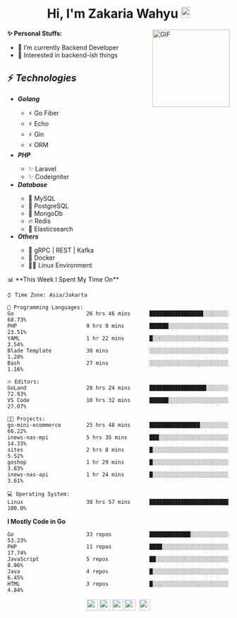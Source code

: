 <h1 align="center">Hi, I'm Zakaria Wahyu <img src="https://github.com/TheDudeThatCode/TheDudeThatCode/blob/master/Assets/Hi.gif" width="20px" height="25px"></h1>

<img align="right" alt="GIF" height="175px" src="https://www.nayakapratama.co.id/wp-content/uploads/2019/07/Website-Maintenance.gif" />

**✨ Personal Stuffs:**
- 🔭 I’m currently Backend Developer
- 🌱 Interested in backend-ish things

<h2>⚡ <i>Technologies</i></h2>
<ul>
<li><strong><i>Golang</i></strong></li>
  <ul>
    <li>⚡ Go Fiber</li>
    <li>⚡ Echo</li>
    <li>⚡ Gin</li>
    <li>⚡ ORM</li>
  </ul>
<li><strong><i>PHP</i></strong></li>
  <ul>
    <li>✨ Laravel</li>
    <li>✨ Codeigniter</li>
  </ul>
<li><strong><i>Database</i></strong></li>
  <ul>
    <li>🐬 MySQL</li>
    <li>🐘 PostgreSQL</li>
    <li>🍃 MongoDb</li>
    <li>🔥 Redis</li>
    <li>🔎 Elasticsearch</li>
  </ul>
  <li><strong><i>Others</i></strong></li>
  <ul>
    <li>💫 gRPC | REST | Kafka</li>
    <li>🐳 Docker</li>
    <li>👨‍💻 Linux Environment</li>
  </ul>
</ul>
<!--START_SECTION:waka-->
📊 **This Week I Spent My Time On** 

```text
⌚︎ Time Zone: Asia/Jakarta

💬 Programming Languages: 
Go                       26 hrs 46 mins      █████████████████░░░░░░░░   68.73% 
PHP                      9 hrs 9 mins        ██████░░░░░░░░░░░░░░░░░░░   23.51% 
YAML                     1 hr 22 mins        █░░░░░░░░░░░░░░░░░░░░░░░░   3.54% 
Blade Template           30 mins             ░░░░░░░░░░░░░░░░░░░░░░░░░   1.28% 
Bash                     27 mins             ░░░░░░░░░░░░░░░░░░░░░░░░░   1.16%

🔥 Editors: 
GoLand                   28 hrs 24 mins      ██████████████████░░░░░░░   72.93% 
VS Code                  10 hrs 32 mins      ██████░░░░░░░░░░░░░░░░░░░   27.07%

🐱‍💻 Projects: 
go-mini-ecommerce        25 hrs 48 mins      ████████████████░░░░░░░░░   66.22% 
inews-nas-mpi            5 hrs 35 mins       ███░░░░░░░░░░░░░░░░░░░░░░   14.33% 
sites                    2 hrs 8 mins        █░░░░░░░░░░░░░░░░░░░░░░░░   5.52% 
goshop                   1 hr 29 mins        █░░░░░░░░░░░░░░░░░░░░░░░░   3.83% 
inews-nas-api            1 hr 24 mins        █░░░░░░░░░░░░░░░░░░░░░░░░   3.61%

💻 Operating System: 
Linux                    38 hrs 57 mins      █████████████████████████   100.0%

```

**I Mostly Code in Go** 

```text
Go                       33 repos            █████████████░░░░░░░░░░░░   53.23% 
PHP                      11 repos            ████░░░░░░░░░░░░░░░░░░░░░   17.74% 
JavaScript               5 repos             ██░░░░░░░░░░░░░░░░░░░░░░░   8.06% 
Java                     4 repos             █░░░░░░░░░░░░░░░░░░░░░░░░   6.45% 
HTML                     3 repos             █░░░░░░░░░░░░░░░░░░░░░░░░   4.84%

```



<!--END_SECTION:waka-->

<p align="center">
<a href="https://www.linkedin.com/in/zakariawahyu" target="_blank"><img src="https://img.shields.io/badge/linkedin-%230077B5.svg?&style=for-the-badge&logo=linkedin&logoColor=white" height=25></a>
<a href="https://medium.com/@zakariawahyu" target="_blank"><img src="https://img.shields.io/badge/Medium-12100E?style=for-the-badge&logo=medium&logoColor=white" height=25></a>
<a href="https://medium.com/@zakariawahyu" target="_blank"><img src="https://img.shields.io/badge/Portfolio-2300843e?style=for-the-badge&logo=About.me&logoColor=white" height=25></a>
<a href="https://www.twitter.com/_zakariawahyu" target="_blank"><img src="https://img.shields.io/badge/twitter-%231DA1F2.svg?&style=for-the-badge&logo=twitter&logoColor=white" height=25></a> 
<a href="https://www.instagram.com/_zakariawahyu" target="_blank"><img src="https://img.shields.io/badge/instagram-%23E4405F.svg?&style=for-the-badge&logo=instagram&logoColor=white" height=25></a>
